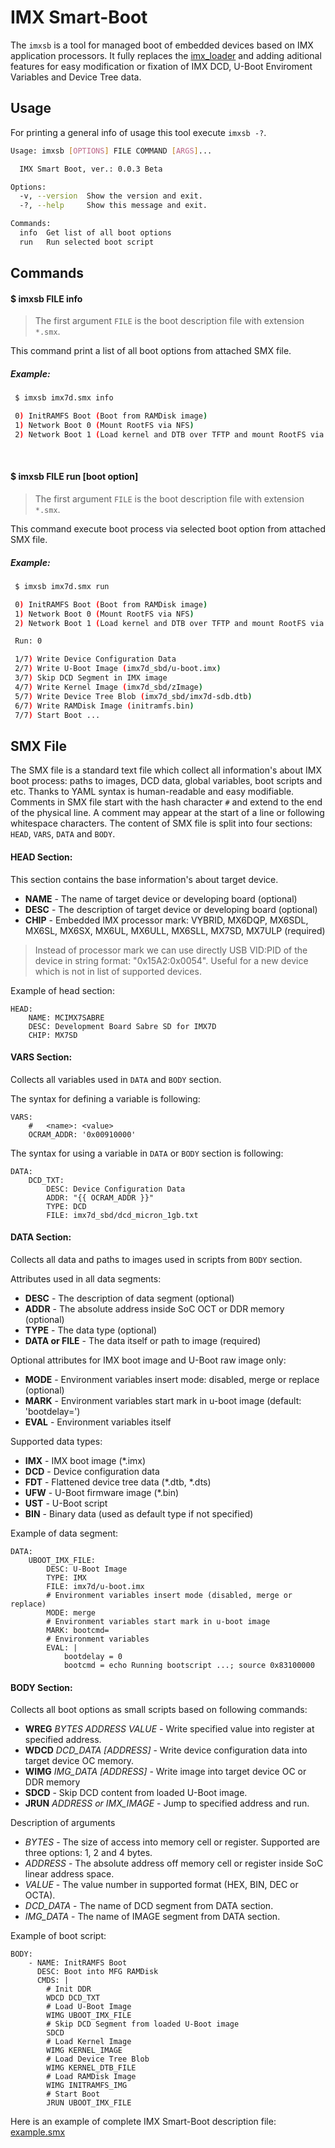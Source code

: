IMX Smart-Boot
==============

The `imxsb` is a tool for managed boot of embedded devices based on IMX application processors. It fully replaces the [imx_loader](https://github.com/boundarydevices/imx_usb_loader) and adding aditional features for easy modification or fixation of IMX DCD, U-Boot Enviroment Variables and Device Tree data.

Usage
-----

For printing a general info of usage this tool execute `imxsb -?`.

```sh
Usage: imxsb [OPTIONS] FILE COMMAND [ARGS]...

  IMX Smart Boot, ver.: 0.0.3 Beta

Options:
  -v, --version  Show the version and exit.
  -?, --help     Show this message and exit.

Commands:
  info  Get list of all boot options
  run   Run selected boot script
```

## Commands

#### $ imxsb FILE info

> The first argument `FILE` is the boot description file with extension `*.smx`.

This command print a list of all boot options from attached SMX file.

##### Example:

```sh
 $ imxsb imx7d.smx info

 0) InitRAMFS Boot (Boot from RAMDisk image)
 1) Network Boot 0 (Mount RootFS via NFS)
 2) Network Boot 1 (Load kernel and DTB over TFTP and mount RootFS via NFS)

```

<br>

#### $ imxsb FILE run [boot option]

> The first argument `FILE` is the boot description file with extension `*.smx`.

This command execute boot process via selected boot option from attached SMX file.

##### Example:

```sh
 $ imxsb imx7d.smx run

 0) InitRAMFS Boot (Boot from RAMDisk image)
 1) Network Boot 0 (Mount RootFS via NFS)
 2) Network Boot 1 (Load kernel and DTB over TFTP and mount RootFS via NFS)

 Run: 0

 1/7) Write Device Configuration Data
 2/7) Write U-Boot Image (imx7d_sbd/u-boot.imx)
 3/7) Skip DCD Segment in IMX image
 4/7) Write Kernel Image (imx7d_sbd/zImage)
 5/7) Write Device Tree Blob (imx7d_sbd/imx7d-sdb.dtb)
 6/7) Write RAMDisk Image (initramfs.bin)
 7/7) Start Boot ...
```

## SMX File

The SMX file is a standard text file which collect all information's about IMX boot process: paths to images, DCD data, global variables, boot scripts and etc.
Thanks to YAML syntax is human-readable and easy modifiable. Comments in SMX file start with the hash character `#` and extend to the end of the physical line.
A comment may appear at the start of a line or following whitespace characters. The content of SMX file is split into four sections: `HEAD`, `VARS`, `DATA` and `BODY`.

#### HEAD Section:

This section contains the base information's about target device.

* **NAME** - The name of target device or developing board (optional)
* **DESC** - The description of target device or developing board (optional)
* **CHIP** - Embedded IMX processor mark: VYBRID, MX6DQP, MX6SDL, MX6SL, MX6SX, MX6UL, MX6ULL, MX6SLL, MX7SD, MX7ULP (required)

>Instead of processor mark we can use directly USB VID:PID of the device in string format: "0x15A2:0x0054". Useful for a new device which is not in list of supported devices.

Example of head section:

```
HEAD:
    NAME: MCIMX7SABRE
    DESC: Development Board Sabre SD for IMX7D
    CHIP: MX7SD
```


#### VARS Section:

Collects all variables used in `DATA` and `BODY` section. 

The syntax for defining a variable is following:

```
VARS:
    #   <name>: <value>
    OCRAM_ADDR: '0x00910000'
```

The syntax for using a variable in `DATA` or `BODY` section is following:

```
DATA:
    DCD_TXT:
        DESC: Device Configuration Data
        ADDR: "{{ OCRAM_ADDR }}"
        TYPE: DCD
        FILE: imx7d_sbd/dcd_micron_1gb.txt
```

#### DATA Section:

Collects all data and paths to images used in scripts from `BODY` section.

Attributes used in all data segments:

* **DESC** - The description of data segment (optional)
* **ADDR** - The absolute address inside SoC OCT or DDR memory (optional)
* **TYPE** - The data type (optional)
* **DATA or FILE** - The data itself or path to image (required)

Optional attributes for IMX boot image and U-Boot raw image only:

* **MODE** - Environment variables insert mode: disabled, merge or replace (optional)
* **MARK** - Environment variables start mark in u-boot image (default: 'bootdelay=')
* **EVAL** - Environment variables itself

Supported data types:

* **IMX** - IMX boot image (*.imx)
* **DCD** - Device configuration data
* **FDT** - Flattened device tree data (*.dtb, *.dts)
* **UFW** - U-Boot firmware image (*.bin)
* **UST** - U-Boot script
* **BIN** - Binary data (used as default type if not specified)

Example of data segment:

```
DATA:
    UBOOT_IMX_FILE:
        DESC: U-Boot Image
        TYPE: IMX
        FILE: imx7d/u-boot.imx
        # Environment variables insert mode (disabled, merge or replace)
        MODE: merge
        # Environment variables start mark in u-boot image
        MARK: bootcmd=
        # Environment variables
        EVAL: |
            bootdelay = 0
            bootcmd = echo Running bootscript ...; source 0x83100000
```

#### BODY Section:

Collects all boot options as small scripts based on following commands:

* **WREG** *BYTES ADDRESS VALUE* - Write specified value into register at specified address.
* **WDCD** *DCD_DATA [ADDRESS]* - Write device configuration data into target device OC memory.
* **WIMG** *IMG_DATA [ADDRESS]* - Write image into target device OC or DDR memory
* **SDCD** - Skip DCD content from loaded U-Boot image.
* **JRUN** *ADDRESS or IMX_IMAGE* - Jump to specified address and run.

Description of arguments

* *BYTES* - The size of access into memory cell or register. Supported are three options: 1, 2 and 4 bytes.
* *ADDRESS* - The absolute address off memory cell or register inside SoC linear address space.
* *VALUE* - The value number in supported format (HEX, BIN, DEC or OCTA).
* *DCD_DATA* - The name of DCD segment from DATA section.
* *IMG_DATA* - The name of IMAGE segment from DATA section.

Example of boot script:

```
BODY:
    - NAME: InitRAMFS Boot
      DESC: Boot into MFG RAMDisk
      CMDS: |
        # Init DDR
        WDCD DCD_TXT
        # Load U-Boot Image
        WIMG UBOOT_IMX_FILE
        # Skip DCD Segment from loaded U-Boot image
        SDCD
        # Load Kernel Image
        WIMG KERNEL_IMAGE
        # Load Device Tree Blob
        WIMG KERNEL_DTB_FILE
        # Load RAMDisk Image
        WIMG INITRAMFS_IMG
        # Start Boot
        JRUN UBOOT_IMX_FILE
```

Here is an example of complete IMX Smart-Boot description file: [example.smx](example.smx)
